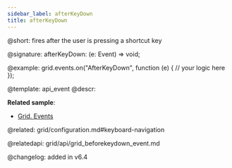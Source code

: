 ```yaml
---
sidebar_label: afterKeyDown
title: afterKeyDown
---          
```


@short: fires after the user is pressing a shortcut key

@signature: afterKeyDown: (e: Event) => void;

<!-- @params:

- e		KeyboardEvent		a native KeyboardEvent object -->

@example:
grid.events.on("AfterKeyDown", function (e) {
    // your logic here
});


@template: api_event
@descr:

**Related sample**:
- [Grid. Events](https://snippet.dhtmlx.com/9zeyp4ds)

@related: grid/configuration.md#keyboard-navigation

@relatedapi: grid/api/grid_beforekeydown_event.md

@changelog: added in v6.4
